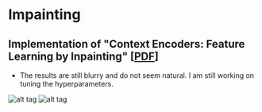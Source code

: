 # Impainting
## Implementation of "Context Encoders: Feature Learning by Inpainting" [[PDF](http://www.cs.berkeley.edu/~pathak/papers/cvpr16.pdf)]

* The results are still blurry and do not seem natural. I am still working on tuning the hyperparameters.

![alt tag](https://github.com/jazzsaxmafia/Impainting/tree/master/results/imagenet/img_27.ori.jpg) ![alt tag](https://github.com/jazzsaxmafia/Impainting/tree/master/results/imagenet/img_27.20.jpg)
